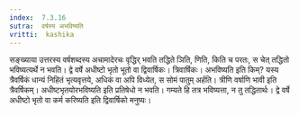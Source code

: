 ```yaml
---
index:  7.3.16
sutra:  वर्षस्य अभविष्यति
vritti:  kashika 
---
```


सङ्ख्याया उत्तरस्य वर्षशब्दस्य अचामादेरचः वृद्धिर् भवति तद्धिते ञिति, णिति, किति च परतः, स चेत् तद्धितो भविष्यत्यर्थे न भवति। द्वे वर्षे अधीष्टो भृतो भूतो वा द्विवार्षिकः। त्रिवार्षिकः। अभविष्यति इति किम्? यस्य त्रैवर्षिकं धान्यं निहितं भृत्यवृत्तये, अधिकं वा अपि विध्येत, स सोमं पातुम् अर्हति। त्रीणि वर्षाणि भावी इति त्रैवर्षिकम्। अधीष्टभृतयोरभविष्यति इति प्रतिषेधो न भवति। गम्यते हि तत्र भविष्यत्ता, न तु तद्धितार्थः। द्वे वर्षे अधीष्टो भृतो वा कर्म करिष्यति इति द्विवार्षिको मनुष्यः।

